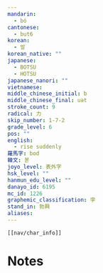 ```yaml
---
mandarin:
  - bó
cantonese:
  - but6
korean:
  - 발
korean_native: ""
japanese:
  - BOTSU
  - HOTSU
japanese_nanori: ""
vietnamese:
middle_chinese_initial: b
middle_chinese_final: uǝt
stroke_count: 9
radical: 力
skip_number: 1-7-2
grade_level: 6
pos: ""
english:
  - rise suddenly
羅馬字: bod
韓文: 볻
joyo_level: 表外字
hsk_level: ""
hanmun_edu_level: ""
danayo_id: 6195
mc_id: 1226
graphemic_classification: 孛
stand_in: 勃興
aliases:
---
```

```meta-bind-embed
[[nav/char_info]]
```

# Notes
